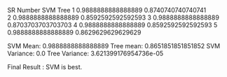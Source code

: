 SR Number               SVM                    Tree
    1           0.9888888888888889      0.8740740740740741  
    2           0.9888888888888889      0.8592592592592593
    3           0.9888888888888889      0.8703703703703703
    4           0.9888888888888889      0.8592592592592593
    5           0.9888888888888889      0.8629629629629629



SVM Mean: 0.9888888888888889     Tree mean: 0.8651851851851852
SVM Variance: 0.0                Tree Variance: 3.621399176954736e-05


Final Result : SVM is best.